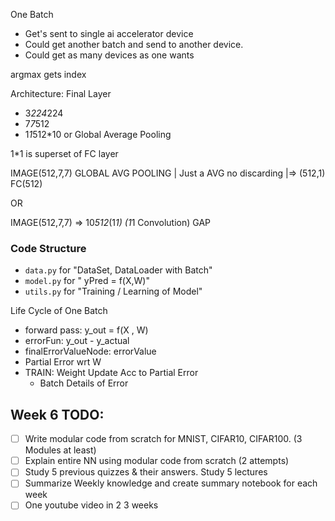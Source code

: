One Batch
- Get's sent to single ai accelerator device
- Could get another batch and send to another device. 
- Could get as many devices as one wants

argmax gets index


Architecture: Final Layer
- 3*224*224
- 7*7*512
- 1*1*512*10 or Global Average Pooling

1*1 is superset of FC layer

IMAGE(512,7,7)
GLOBAL AVG POOLING | Just a AVG no discarding |=> (512,1)
FC(512)

OR

IMAGE(512,7,7)
=> 10*512*(1*1) (1*1 Convolution)
GAP

### Code Structure
- `data.py` for "DataSet, DataLoader with Batch"
- `model.py` for " yPred = f(X,W)"
- `utils.py` for "Training / Learning of Model"

Life Cycle of One Batch
- forward pass: y_out = f(X , W)
- errorFun: y_out - y_actual
- finalErrorValueNode: errorValue
- Partial Error wrt W
- TRAIN: Weight Update Acc to Partial Error
    - Batch Details of Error


## Week 6 TODO:
- [ ] Write modular code from scratch for MNIST, CIFAR10, CIFAR100. (3 Modules at least)
- [ ] Explain entire NN using modular code from scratch (2 attempts)
- [ ] Study 5 previous quizzes & their answers. Study 5 lectures
- [ ] Summarize Weekly knowledge and create summary notebook for each week
- [ ] One youtube video in 2 3 weeks